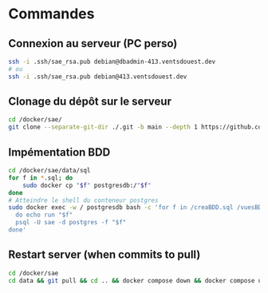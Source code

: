 # Commandes

## Connexion au serveur (PC perso)

```bash
ssh -i .ssh/sae_rsa.pub debian@dbadmin-413.ventsdouest.dev
# ou
ssh -i .ssh/sae_rsa.pub debian@413.ventsdouest.dev
```

## Clonage du dépôt sur le serveur

```bash
cd /docker/sae/
git clone --separate-git-dir ./.git -b main --depth 1 https://github.com/5cover/413.git data
```

## Impémentation BDD

```bash
cd /docker/sae/data/sql
for f in *.sql; do
    sudo docker cp "$f" postgresdb:/"$f"
done
# Atteindre le shell du conteneur postgres
sudo docker exec -w / postgresdb bash -c 'for f in /creaBDD.sql /vuesBDD.sql /fonctions_triggers.sql
  do echo run "$f"
  psql -U sae -d postgres -f "$f"
done'

```

## Restart server (when commits to pull)
  
```bash
cd /docker/sae
cd data && git pull && cd .. && docker compose down && docker compose up -d
```
